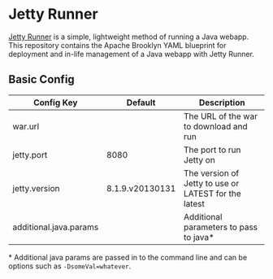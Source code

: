 # Jetty Runner

[Jetty Runner](http://www.eclipse.org/jetty/documentation/current/runner.html) is a simple, lightweight method of running a Java webapp. This repository contains the Apache Brooklyn
YAML blueprint for deployment and in-life management of a Java webapp with Jetty Runner.

## Basic Config

| Config Key                    | Default         | Description                                           |
|-------------------------------|-----------------|-------------------------------------------------------|
| war.url                       |                 | The URL of the war to download and run                | 
| jetty.port                    | 8080            | The port to run Jetty on                              | 
| jetty.version                 | 8.1.9.v20130131 | The version of Jetty to use or LATEST for the latest  | 
| additional.java.params        |                 | Additional parameters to pass to java*                | 

\* Additional java params are passed in to the command line and can be options such as `-DsomeVal=whatever`.
